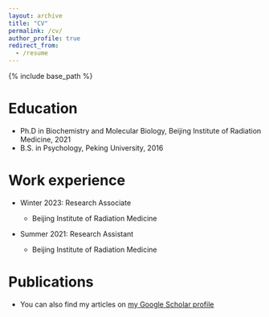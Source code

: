```yaml
---
layout: archive
title: "CV"
permalink: /cv/
author_profile: true
redirect_from:
  - /resume
---
```


{% include base_path %}

Education
======
* Ph.D in Biochemistry and Molecular Biology, Beijing Institute of Radiation Medicine, 2021
* B.S. in Psychology, Peking University, 2016

Work experience
======
* Winter 2023: Research Associate 
  * Beijing Institute of Radiation Medicine

* Summer 2021: Research Assistant
  * Beijing Institute of Radiation Medicine
  
<!-- Skills
======
* Skill 1
* Skill 2
  * Sub-skill 2.1
  * Sub-skill 2.2
  * Sub-skill 2.3
* Skill 3
 -->
Publications
======
* You can also find my articles on [my Google Scholar profile](https://scholar.google.com.hk/citations?user=Gg8h-yMAAAAJ&hl=zh-CN)
  <!-- <ul>{% for post in site.publications reversed %}
    {% include archive-single-cv.html %}
  {% endfor %}</ul> -->
  
<!-- Talks
======
  <ul>{% for post in site.talks reversed %}
    {% include archive-single-talk-cv.html  %}
  {% endfor %}</ul>
  
Teaching
======
  <ul>{% for post in site.teaching reversed %}
    {% include archive-single-cv.html %}
  {% endfor %}</ul>
  
Service and leadership
======
* Currently signed in to 43 different slack teams
 -->